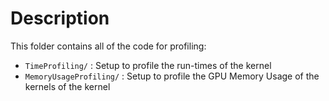 # Description
This folder contains all of the code for profiling:

* `TimeProfiling/` : Setup to profile the run-times of the kernel
* `MemoryUsageProfiling/` : Setup to profile the GPU Memory Usage of the kernels of the kernel
